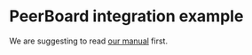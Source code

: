 # PeerBoard integration example

We are suggesting to read [our manual](https://community.peerboard.com/post/183197627?category=2097967386) first.
